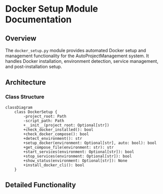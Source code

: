 # Docker Setup Module Documentation

## Overview
The `docker_setup.py` module provides automated Docker setup and management functionality for the AutoProjectManagement system. It handles Docker installation, environment detection, service management, and post-installation setup.

## Architecture

### Class Structure
```mermaid
classDiagram
    class DockerSetup {
        -project_root: Path
        -script_path: Path
        +__init__(project_root: Optional[str])
        +check_docker_installed(): bool
        +check_docker_compose(): bool
        +detect_environment(): str
        +setup_docker(environment: Optional[str], auto: bool): bool
        +get_compose_file(environment: str): str
        +start_services(environment: Optional[str]): bool
        +stop_services(environment: Optional[str]): bool
        +show_status(environment: Optional[str]): None
        +install_docker_cli(): bool
    }
```

## Detailed Functionality

